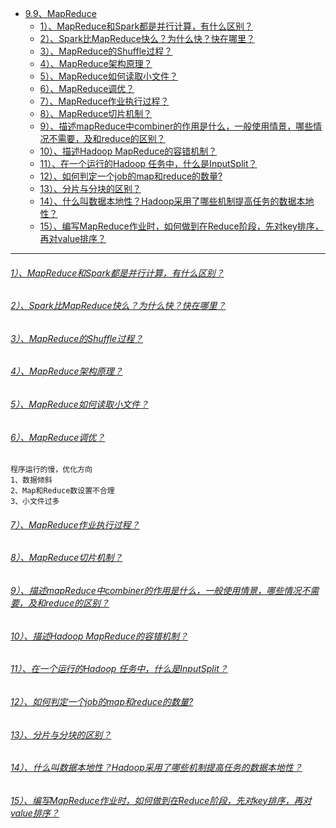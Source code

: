 * [9.9、MapReduce](../../../../bigdata-project/src/main/doc/mapreduce.md)
    - [1）、MapReduce和Spark都是并行计算，有什么区别？]()
    - [2）、Spark比MapReduce快么？为什么快？快在哪里？]()
    - [3）、MapReduce的Shuffle过程？]()
    - [4）、MapReduce架构原理？]()
    - [5）、MapReduce如何读取小文件？]()
    - [6）、MapReduce调优？]()
    - [7）、MapReduce作业执行过程？]()
    - [8）、MapReduce切片机制？]()
    - [9）、描述mapReduce中combiner的作用是什么，一般使用情景，哪些情况不需要，及和reduce的区别？]()
    - [10）、描述Hadoop MapReduce的容错机制？]()
    - [11）、在一个运行的Hadoop 任务中，什么是InputSplit？]()
    - [12）、如何判定一个job的map和reduce的数量?]()
    - [13）、分片与分块的区别？]()
    - [14）、什么叫数据本地性？Hadoop采用了哪些机制提高任务的数据本地性？]()
    - [15）、编写MapReduce作业时，如何做到在Reduce阶段，先对key排序，再对value排序？]()

---
###### [1）、MapReduce和Spark都是并行计算，有什么区别？]()

###### [2）、Spark比MapReduce快么？为什么快？快在哪里？]()


###### [3）、MapReduce的Shuffle过程？]()


###### [4）、MapReduce架构原理？]()

###### [5）、MapReduce如何读取小文件？]()

###### [6）、MapReduce调优？]()
    程序运行的慢，优化方向
    1、数据倾斜
    2、Map和Reduce数设置不合理
    3、小文件过多

###### [7）、MapReduce作业执行过程？]()

###### [8）、MapReduce切片机制？]()

###### [9）、描述mapReduce中combiner的作用是什么，一般使用情景，哪些情况不需要，及和reduce的区别？]()

###### [10）、描述Hadoop MapReduce的容错机制？]()


###### [11）、在一个运行的Hadoop 任务中，什么是InputSplit？]()


###### [12）、如何判定一个job的map和reduce的数量?]()


###### [13）、分片与分块的区别？]()


###### [14）、什么叫数据本地性？Hadoop采用了哪些机制提高任务的数据本地性？]()


###### [15）、编写MapReduce作业时，如何做到在Reduce阶段，先对key排序，再对value排序？]()

